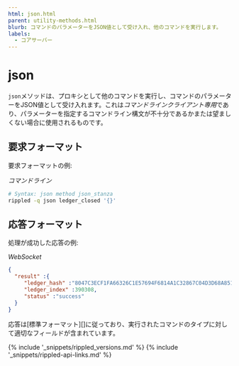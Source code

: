 ```yaml
---
html: json.html
parent: utility-methods.html
blurb: コマンドのパラメーターをJSON値として受け入れ、他のコマンドを実行します。
labels:
  - コアサーバー
---
```

# json

`json`メソッドは、プロキシとして他のコマンドを実行し、コマンドのパラメーターをJSON値として受け入れます。これは*コマンドラインクライアント専用*であり、パラメーターを指定するコマンドライン構文が不十分であるかまたは望ましくない場合に使用されるものです。

## 要求フォーマット
要求フォーマットの例:

<!-- MULTICODE_BLOCK_START -->

*コマンドライン*

```sh
# Syntax: json method json_stanza
rippled -q json ledger_closed '{}'
```

<!-- MULTICODE_BLOCK_END -->

## 応答フォーマット

処理が成功した応答の例:

<!-- MULTICODE_BLOCK_START -->

*WebSocket*

```json
{
  "result" :{
     "ledger_hash" :"8047C3ECF1FA66326C1E57694F6814A1C32867C04D3D68A851367EE2F89BBEF3",
     "ledger_index" :390308,
     "status" :"success"
  }
}
```

<!-- MULTICODE_BLOCK_END -->

応答は[標準フォーマット][]に従っており、実行されたコマンドのタイプに対して適切なフィールドが含まれています。


{% include '_snippets/rippled_versions.md' %}
{% include '_snippets/rippled-api-links.md' %}
